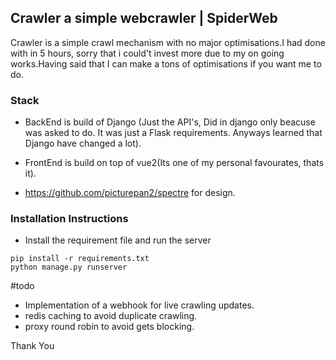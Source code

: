 ## Crawler a simple webcrawler | SpiderWeb

Crawler is a simple crawl mechanism with no major optimisations.I had done with in 5 hours, sorry that i could't invest more due to my on going works.Having said that I can make a tons of optimisations if you want me to do.

### Stack

- BackEnd is build of Django (Just the API's, Did in django only beacuse was asked to do. It was just a Flask requirements. Anyways learned that   Django have changed a lot).

- FrontEnd is build on top of vue2(Its one of my personal favourates, thats it).
- https://github.com/picturepan2/spectre for design.


### Installation Instructions

- Install the requirement file and run the server
```
pip install -r requirements.txt
python manage.py runserver
```

#todo

- Implementation of a webhook for live crawling updates.
- redis caching to avoid duplicate crawling.
- proxy round robin to avoid gets blocking.


Thank You
